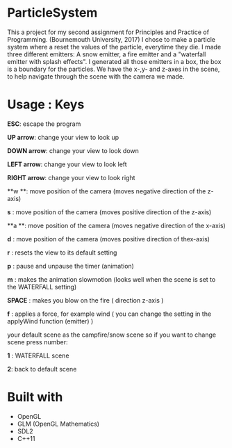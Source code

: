 # ParticleSystem

This a project for my second assignment for Principles and Practice of Programming. (Bournemouth University, 2017)
I chose to make a particle system where a reset the values of the particle, everytime they die. 
I made three different emitters: A snow emitter, a fire emitter and a "waterfall emitter with splash effects". 
I generated all those emitters in a box, the box is a boundary for the particles. We have the x-,y- and z-axes in the scene, to help navigate
through the scene with the camera we made. 

# Usage : Keys
**ESC**: escape the program

**UP arrow**: change your view to look up 

**DOWN arrow**: change your view to look down

**LEFT arrow**: change your view to look left

**RIGHT arrow**: change your view to look right 


**w **: move position of the camera (moves negative direction of the z-axis)

**s** : move position of the camera (moves positive direction of the z-axis)

**a **: move position of the camera (moves negative direction of the x-axis)

**d** : move position of the camera (moves positive direction of thex-axis)


**r** : resets the view to its default setting 

**p** : pause and unpause the timer (animation)

**m** : makes the animation slowmotion (looks well when the scene is set to the WATERFALL setting)


**SPACE** : makes you blow on the fire ( direction z-axis )

**f** : applies a force, for example wind ( you can change the setting in the applyWind function (emitter) ) 


your default scene as the campfire/snow scene so if you want to change scene press number:

**1** : WATERFALL scene 

**2**: back to default scene 

# Built with 
- OpenGL
- GLM (OpenGL Mathematics) 
- SDL2 
- C++11




